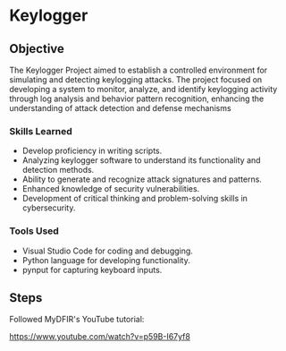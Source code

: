 # Keylogger

## Objective
The Keylogger Project aimed to establish a controlled environment for simulating and detecting keylogging attacks. The project focused on developing a system to monitor, analyze, and identify keylogging activity through log analysis and behavior pattern recognition, enhancing the understanding of attack detection and defense mechanisms

### Skills Learned

- Develop proficiency in writing scripts.
- Analyzing keylogger software to understand its functionality and detection methods.
- Ability to generate and recognize attack signatures and patterns.
- Enhanced knowledge of security vulnerabilities.
- Development of critical thinking and problem-solving skills in cybersecurity.

### Tools Used

- Visual Studio Code for coding and debugging.
- Python language for developing functionality.
- pynput for capturing keyboard inputs.

## Steps
Followed MyDFIR's YouTube tutorial:

https://www.youtube.com/watch?v=p59B-I67yf8
